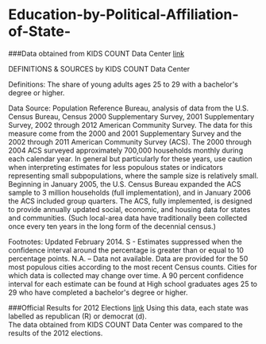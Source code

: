 Education-by-Political-Affiliation-of-State-
============================================
###Data obtained from KIDS COUNT Data Center [link](http://datacenter.kidscount.org/data/tables/78-high-school-graduates-ages-25-to-29-who-have-completed-a-bachelors-degree-or-higher?loc=1&loct=1)

DEFINITIONS & SOURCES by KIDS COUNT Data Center 

Definitions: The share of young adults ages 25 to 29 with a bachelor's degree or higher.

Data Source: Population Reference Bureau, analysis of data from the U.S. Census Bureau, Census 2000 Supplementary Survey, 2001 Supplementary Survey, 2002 through 2012 American Community Survey.
The data for this measure come from the 2000 and 2001 Supplementary Survey and the 2002 through 2011 American Community Survey (ACS). The 2000 through 2004 ACS surveyed approximately 700,000 households monthly during each calendar year. In general but particularly for these years, use caution when interpreting estimates for less populous states or indicators representing small subpopulations, where the sample size is relatively small. Beginning in January 2005, the U.S. Census Bureau expanded the ACS sample to 3 million households (full implementation), and in January 2006 the ACS included group quarters. The ACS, fully implemented, is designed to provide annually updated social, economic, and housing data for states and communities. (Such local-area data have traditionally been collected once every ten years in the long form of the decennial census.)

Footnotes: Updated February 2014.
S - Estimates suppressed when the confidence interval around the percentage is greater than or equal to 10 percentage points.
N.A. – Data not available.
Data are provided for the 50 most populous cities according to the most recent Census counts.  Cities for which data is collected may change over time.
A 90 percent confidence interval for each estimate can be found at High school graduates ages 25 to 29 who have completed a bachelor's degree or higher.

###Official Results for 2012 Elections [link](http://www.fec.gov/pubrec/fe2012/federalelections2012.pdf)
Using this data, each state was labelled as republican (R) or democrat (d).  
The data obtained from KIDS COUNT Data Center was compared to the results of the 2012 elections.
